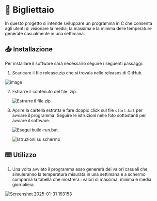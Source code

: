 # 🎫 Bigliettaio

In questo progetto si intende sviluppare un programma in C che consenta agli utenti di visionare la media, la massima e la minima delle temperature generate casualmente in una settimana.

## 📥 Installazione

Per installare il software sarà necessario seguire i seguenti passaggi:

1. Scaricare il file release.zip che si trovala nelle releases di GitHub.

![image](https://github.com/user-attachments/assets/34815d3f-60dc-444c-97df-32803624b573)

2. Estrarre il contenuto del file .zip.

   ![Estrarre il file zip](https://github.com/user-attachments/assets/26a48e6b-42b9-4ae0-92b8-e4baf982637e)

3. Aprire la cartella estratta e fare doppio click sul file `start.bat` per avviare il programma. Seguire le istruzioni nelle foto sottostanti per avviare il software.

   ![Esegui build-run.bat](https://github.com/user-attachments/assets/2d9c09e1-a658-45fe-89b7-a7dcb2d46c77)

   ![Istruzioni su schermo](https://github.com/user-attachments/assets/1d40ab77-5c3f-4518-a2fa-30709f8d05dd)

## ⌨️ Utilizzo

1. Una volta avviato il programma esso genererà dei valori casuali che simuleranno la
temperatura misurata in una settimana e a schermo comparirà la tabella che mostrerà i
valori di massima, minima e media giornaliera.

![Screenshot 2025-01-31 193153](https://github.com/user-attachments/assets/54204f89-45bb-4ca7-b999-f9c862aff8ed)
